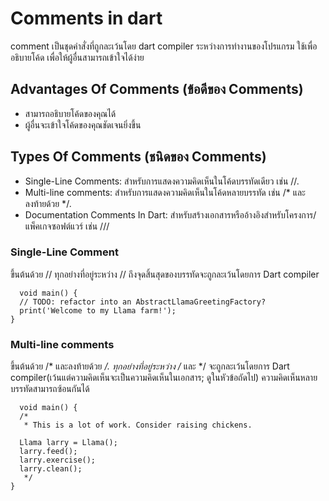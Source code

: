 # Comments in dart
  comment เป็นชุดคำสั่งที่ถูกละเว้นโดย dart compiler ระหว่างการทำงานของโปรแกรม ใช้เพื่ออธิบายโค้ด
เพื่อให้ผู้อื่นสามารถเข้าใจได้ง่าย

## Advantages Of Comments (ข้อดีของ Comments)
  * สามารถอธิบายโค้ดของคุณได้
  * ผู้อื่นจะเข้าใจโค้ดของคุณชัดเจนยิ่งขึ้น

## Types Of Comments (ชนิดของ Comments)
  * Single-Line Comments: สำหรับการแสดงความคิดเห็นในโค้ดบรรทัดเดียว เช่น //.
  * Multi-line comments: สำหรับการแสดงความคิดเห็นในโค้ดหลายบรรทัด เช่น /* และลงท้ายด้วย */.
  * Documentation Comments In Dart: สำหรับสร้างเอกสารหรืออ้างอิงสำหรับโครงการ/ แพ็คเกจซอฟต์แวร์ เช่น ///


### Single-Line Comment
  ขึ้นต้นด้วย // ทุกอย่างที่อยู่ระหว่าง // ถึงจุดสิ้นสุดของบรรทัดจะถูกละเว้นโดยการ Dart compiler
```
  void main() {
  // TODO: refactor into an AbstractLlamaGreetingFactory?
  print('Welcome to my Llama farm!');
}
```
### Multi-line comments
  ขึ้นต้นด้วย /* และลงท้ายด้วย */. ทุกอย่างที่อยู่ระหว่าง /* และ */ จะถูกละเว้นโดยการ Dart compiler(เว้นแต่ความคิดเห็นจะเป็นความคิดเห็นในเอกสาร; ดูในหัวข้อถัดไป) ความคิดเห็นหลายบรรทัดสามารถซ้อนกันได้
```
  void main() {
  /*
   * This is a lot of work. Consider raising chickens.

  Llama larry = Llama();
  larry.feed();
  larry.exercise();
  larry.clean();
   */
}
```

